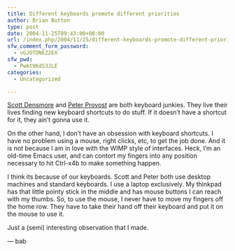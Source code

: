 ```yaml
---
title: Different keyboards promote different priorities
author: Brian Button
type: post
date: 2004-11-25T09:43:00+00:00
url: /index.php/2004/11/25/different-keyboards-promote-different-priorities/
sfw_comment_form_password:
  - vGJOTDNEZ2EX
sfw_pwd:
  - Pwmt9KdS3JLE
categories:
  - Uncategorized

---
```

[Scott Densmore][1] and [Peter Provost][2] are both keyboard junkies. They live their lives finding new keyboard shortcuts to do stuff. If it doesn&#8217;t have a shortcut for it, they ain&#8217;t gonna use it.

On the other hand, I don&#8217;t have an obsession&nbsp;with keyboard shortcuts. I have no problem using a mouse, right clicks, etc, to get the job done. And it is not because I am in love with the WIMP style of interfaces. Heck, I&#8217;m an old-time Emacs user, and can contort my fingers into any position necessary to hit Ctrl-x4b<ret> to make something happen.

I think its because of our keyboards. Scott and Peter both use desktop machines and standard keyboards. I use a laptop exclusively. My thinkpad has that little pointy stick in the middle and has mouse buttons I can reach with my thumbs. So, to use the mouse, I never have to move my fingers off the home row. They have to take their hand off their keyboard and put it on the mouse to use it.

Just a (semi) interesting observation that I made.

&#8212; bab

&nbsp;

 [1]: http://weblogs.asp.net/scottdensmore
 [2]: http://peterprovost.org/